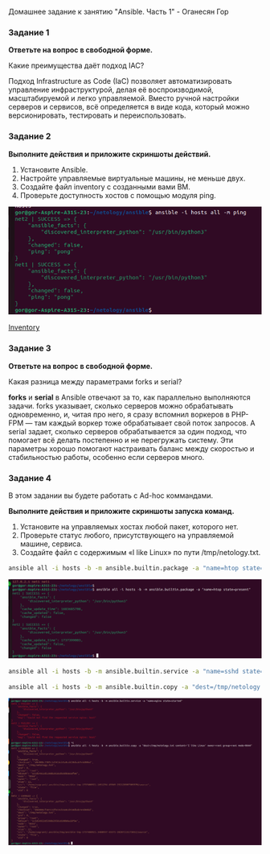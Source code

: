 Домашнее задание к занятию "Ansible. Часть 1" - Оганесян Гор


### Задание 1

**Ответьте на вопрос в свободной форме.**

Какие преимущества даёт подход IAC?

Подход Infrastructure as Code (IaC) позволяет автоматизировать управление инфраструктурой, делая её воспроизводимой, масштабируемой и легко управляемой. Вместо ручной настройки серверов и сервисов, всё определяется в виде кода, который можно версионировать, тестировать и переиспользовать. 

### Задание 2 

**Выполните действия и приложите скриншоты действий.**

1. Установите Ansible.
2. Настройте управляемые виртуальные машины, не меньше двух.
3. Создайте файл inventory с созданными вами ВМ.
4. Проверьте доступность хостов с помощью модуля ping.

![ping](https://github.com/hovhannisyan-code/7-1-ansible-hw/blob/master/img/screenshot_0.png)

[Inventory](https://github.com/hovhannisyan-code/7-1-ansible-hw/blob/master/hosts)

### Задание 3 

**Ответьте на вопрос в свободной форме.**

Какая разница между параметрами forks и serial? 

**forks** и **serial** в Ansible отвечают за то, как параллельно выполняются задачи. forks указывает, сколько серверов можно обрабатывать одновременно, и, читая про него, я сразу вспомнил воркеров в PHP-FPM — там каждый воркер тоже обрабатывает свой поток запросов. А serial задает, сколько серверов обрабатывается за один подход, что помогает всё делать постепенно и не перегружать систему. Эти параметры хорошо помогают настраивать баланс между скоростью и стабильностью работы, особенно если серверов много.

### Задание 4 

В этом задании вы будете работать с Ad-hoc коммандами.

**Выполните действия и приложите скриншоты запуска команд.**

1. Установите на управляемых хостах любой пакет, которого нет.
2. Проверьте статус любого, присутствующего на управляемой машине, сервиса. 
3. Создайте файл с содержимым «I like Linux» по пути /tmp/netology.txt.

```bash
ansible all -i hosts -b -m ansible.builtin.package -a "name=htop state=present"
```
![htop](https://github.com/hovhannisyan-code/7-1-ansible-hw/blob/master/img/screenshot_1.png)

```bash
ansible all -i hosts -b -m ansible.builtin.service -a "name=sshd state=started"
```


```bash
ansible all -i hosts -b -m ansible.builtin.copy -a "dest=/tmp/netology.txt content='I like Linux' owner=root group=root mode=0644"
```
![create file](https://github.com/hovhannisyan-code/7-1-ansible-hw/blob/master/img/screenshot_2.png)

